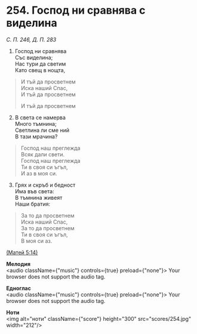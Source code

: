 # 254. Господ ни сравнява с виделина  

*С. П. 246, Д. П. 283*  

1. Господ ни сравнява  
Със виделина;  
Нас тури да светим  
Като свещ в нощта,  

> И тъй да просветнем  
> Иска наший Спас,  
> И тъй да просветнем  
> 
> И тъй да просветнем  
>
2. В света се намерва  
Много тъмнина;  
Светлина ли сме ний  
В тази мрачина?  

> Господ наш преглежда  
> Всяк дали свети.  
> Господ наш преглежда  
> Ти в своя си ъгъл,  
> И аз в моя си.  

3. Грях и скръб и бедност  
Има във света:  
В тъмнина живеят  
Наши братия:  

> За то да просветнем  
> Иска наший Спас,  
> За то да просветнем  
> Ти в своя си ъгъл,  
> В моя си аз.  

[(Матей 5:14)](http://biblia.bg/index.php?k=40&g=5&s=14)  

__Мелодия__  
<audio className={"music"} controls={true} preload={"none"}><source src="mp3/254.mp3" type="audio/mpeg"/>
Your browser does not support the audio tag.
</audio>  

__Едноглас__  
<audio className={"music"} controls={true} preload={"none"}><source src="transp/254.mp3" type="audio/mpeg"/>
Your browser does not support the audio tag.
</audio>  

__Ноти__  
<img alt="ноти" className={"score"} height="300" src="scores/254.jpg" width="212"/>
